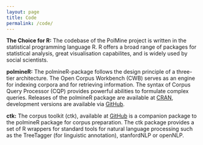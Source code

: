 ```yaml
---
layout: page
title: Code
permalink: /code/
---
```


**The Choice for R:** The codebase of the PolMine project is written in the statistical programming language R. R offers a broad range of packages for statistical analysis, great visualisation capabilites, and is widely used by social scientists. 

**polmineR:** The polmineR-package follows the design principle of a three-tier architecture. The Open Corpus Workbench (CWB) serves as an engine for indexing corpora and for retrieving information. The syntax of Corpus Query Processor (CQP) provides powerful abilities to formulate complex queries. Releases of the polmineR package are available at [CRAN](https://cran.r-project.org/web/packages/polmineR/index.html), development versions are available via [GitHub](http://www.github.com/PolMine/polmineR).

**ctk:** The corpus toolkit (ctk), available at [GitHub](http://www.github.com/PolMine/ctk) is a companion package to the polmineR package for corpus preparation. The ctk package provides a set of R wrappers for standard tools for natural language processing such as the TreeTagger (for linguistic annotation), stanfordNLP or openNLP.
